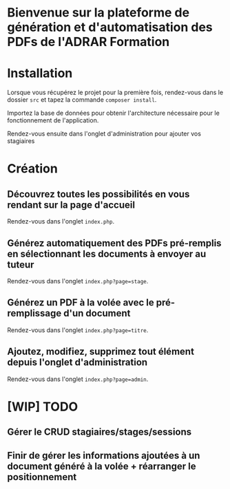 # Bienvenue sur la plateforme de génération et d'automatisation des PDFs de l'ADRAR Formation


# Installation
Lorsque vous récupérez le projet pour la première fois, rendez-vous dans le dossier ``` src ``` et tapez la commande ``` composer install ```.

Importez la base de données pour obtenir l'architecture nécessaire pour le fonctionnement de l'application.

Rendez-vous ensuite dans l'onglet d'administration pour ajouter vos stagiaires 

# Création
## Découvrez toutes les possibilités en vous rendant sur la page d'accueil
Rendez-vous dans l'onglet ``` index.php ```.

## Générez automatiquement des PDFs pré-remplis en sélectionnant les documents à envoyer au tuteur
Rendez-vous dans l'onglet ``` index.php?page=stage ```.

## Générez un PDF à la volée avec le pré-remplissage d'un document
Rendez-vous dans l'onglet ``` index.php?page=titre ```.

## Ajoutez, modifiez, supprimez tout élément depuis l'onglet d'administration
Rendez-vous dans l'onglet ``` index.php?page=admin ```.



# [WIP] TODO
## Gérer le CRUD stagiaires/stages/sessions
## Finir de gérer les informations ajoutées à un document généré à la volée + réarranger le positionnement

